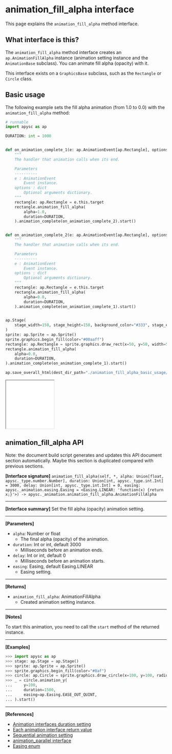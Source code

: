 # animation_fill_alpha interface

This page explains the `animation_fill_alpha` method interface.

## What interface is this?

The `animation_fill_alpha` method interface creates an `ap.AnimationFillAlpha` instance (animation setting instance and the  `AnimationBase` subclass). You can animate fill alpha (opacity) with it.

This interface exists on a `GraphicsBase` subclass, such as the `Rectangle` or `Circle` class.

## Basic usage

The following example sets the fill alpha animation (from 1.0 to 0.0) with the `animation_fill_alpha` method:

```py
# runnable
import apysc as ap

DURATION: int = 1000


def on_animation_complete_1(e: ap.AnimationEvent[ap.Rectangle], options: dict) -> None:
    """
    The handler that animation calls when its end.

    Parameters
    ----------
    e : AnimationEvent
        Event instance.
    options : dict
        Optional arguments dictionary.
    """
    rectangle: ap.Rectangle = e.this.target
    rectangle.animation_fill_alpha(
        alpha=1.0,
        duration=DURATION,
    ).animation_complete(on_animation_complete_2).start()


def on_animation_complete_2(e: ap.AnimationEvent[ap.Rectangle], options: dict) -> None:
    """
    The handler that animation calls when its end.

    Parameters
    ----------
    e : AnimationEvent
        Event instance.
    options : dict
        Optional arguments dictionary.
    """
    rectangle: ap.Rectangle = e.this.target
    rectangle.animation_fill_alpha(
        alpha=0.0,
        duration=DURATION,
    ).animation_complete(on_animation_complete_1).start()


ap.Stage(
    stage_width=150, stage_height=150, background_color="#333", stage_elem_id="stage"
)
sprite: ap.Sprite = ap.Sprite()
sprite.graphics.begin_fill(color="#00aaff")
rectangle: ap.Rectangle = sprite.graphics.draw_rect(x=50, y=50, width=50, height=50)
rectangle.animation_fill_alpha(
    alpha=0.0,
    duration=DURATION,
).animation_complete(on_animation_complete_1).start()

ap.save_overall_html(dest_dir_path="./animation_fill_alpha_basic_usage/")
```

<iframe src="static/animation_fill_alpha_basic_usage/index.html" width="150" height="150"></iframe>


## animation_fill_alpha API

<!-- Docstring: apysc._animation.animation_fill_alpha_interface.AnimationFillAlphaInterface.animation_fill_alpha -->

<span class="inconspicuous-txt">Note: the document build script generates and updates this API document section automatically. Maybe this section is duplicated compared with previous sections.</span>

**[Interface signature]** `animation_fill_alpha(self, *, alpha: Union[float, apysc._type.number.Number], duration: Union[int, apysc._type.int.Int] = 3000, delay: Union[int, apysc._type.int.Int] = 0, easing: apysc._animation.easing.Easing = <Easing.LINEAR: 'function(x) {return x;}'>) -> apysc._animation.animation_fill_alpha.AnimationFillAlpha`<hr>

**[Interface summary]** Set the fill alpha (opacity) animation setting.<hr>

**[Parameters]**

- `alpha`: Number or float
  - The final alpha (opacity) of the animation.
- `duration`: Int or int, default 3000
  - Milliseconds before an animation ends.
- `delay`: Int or int, default 0
  - Milliseconds before an animation starts.
- `easing`: Easing, default Easing.LINEAR
  - Easing setting.

<hr>

**[Returns]**

- `animation_fill_alpha`: AnimationFillAlpha
  - Created animation setting instance.

<hr>

**[Notes]**

To start this animation, you need to call the `start` method of the returned instance.<hr>

**[Examples]**

```py
>>> import apysc as ap
>>> stage: ap.Stage = ap.Stage()
>>> sprite: ap.Sprite = ap.Sprite()
>>> sprite.graphics.begin_fill(color="#0af")
>>> circle: ap.Circle = sprite.graphics.draw_circle(x=100, y=100, radius=50)
>>> _ = circle.animation_y(
...     y=100,
...     duration=1500,
...     easing=ap.Easing.EASE_OUT_QUINT,
... ).start()
```

<hr>

**[References]**

- [Animation interfaces duration setting](https://simon-ritchie.github.io/apysc/en/animation_duration.html)
- [Each animation interface return value](https://simon-ritchie.github.io/apysc/en/animation_return_value.html)
- [Sequential animation setting](https://simon-ritchie.github.io/apysc/en/sequential_animation.html)
- [animation_parallel interface](https://simon-ritchie.github.io/apysc/en/animation_parallel.html)
- [Easing enum](https://simon-ritchie.github.io/apysc/en/easing_enum.html)